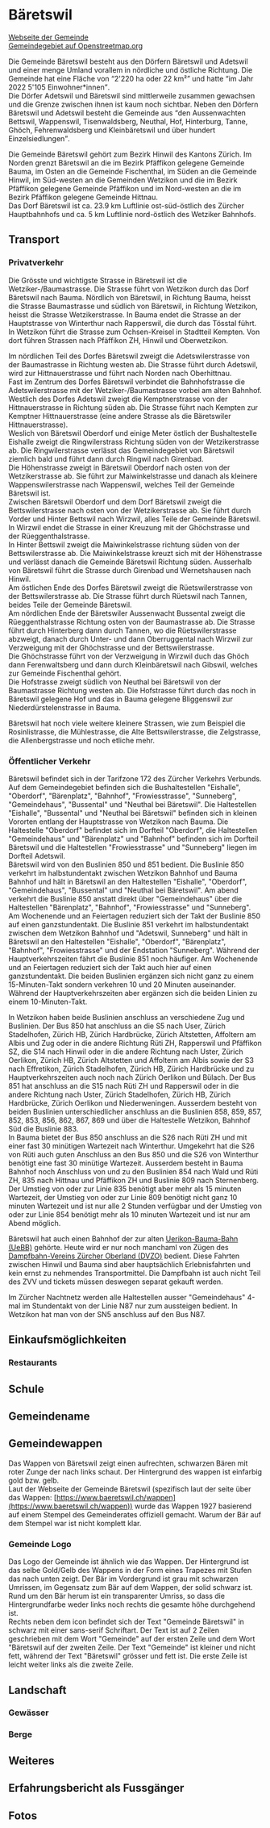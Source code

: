# Bäretswil

[Webseite der Gemeinde](https://www.baeretswil.ch/)  
[Gemeindegebiet auf Openstreetmap.org](https://www.openstreetmap.org/relation/1682099)

Die Gemeinde Bäretswil besteht aus den Dörfern Bäretswil und Adetswil und einer menge Umland vorallem in nördliche und östliche Richtung. Die Gemeinde hat eine Fläche von <q cite="https://www.baeretswil.ch/gemeindeinzahlen">2'220 ha oder 22 km²</q> und hatte <q cite="https://www.baeretswil.ch/gemeindeinzahlen">im Jahr 2022 5'105 Einwohner\*innen</q>.  
Die Dörfer Adetswil und Bäretswil sind mittlerweile zusammen gewachsen und die Grenze zwischen ihnen ist kaum noch sichtbar. Neben den Dörfern Bäretswil und Adetswil besteht die Gemeinde aus <q cite="https://www.baeretswil.ch/gemeindeinzahlen">den Aussenwachten Bettswil, Wappenswil, Tisenwaldsberg, Neuthal, Hof, Hinterburg, Tanne, Ghöch, Fehrenwaldsberg und Kleinbäretswil und über hundert Einzelsiedlungen</q>.

Die Gemeinde Bäretswil gehört zum Bezirk Hinwil des Kantons Zürich. Im Norden grenzt Bäretswil an die im Bezirk Pfäffikon gelegene Gemeinde Bauma, im Osten an die Gemeinde Fischenthal, im Süden an die Gemeinde Hinwil, im Süd-westen an die Gemeinden Wetzikon und die im Bezirk Pfäffikon gelegene Gemeinde Pfäffikon und im Nord-westen an die im Bezirk Pfäffikon gelegene Gemeinde Hittnau.  
Das Dorf Bäretswil ist ca. 23.9 km Luftlinie ost-süd-östlich des Zürcher Hauptbahnhofs und ca. 5 km Luftlinie nord-östlich des Wetziker Bahnhofs.

## Transport

### Privatverkehr

Die Grösste und wichtigste Strasse in Bäretswil ist die Wetziker-/Baumastrasse. Die Strasse führt von Wetzikon durch das Dorf Bäretswil nach Bauma. Nördlich von Bäretswil, in Richtung Bauma, heisst die Strasse Baumastrasse und südlich von Bäretswil, in Richtung Wetzikon, heisst die Strasse Wetzikerstrasse. In Bauma endet die Strasse an der Hauptstrasse von Winterthur nach Rapperswil, die durch das Tösstal führt. In Wetzikon führt die Strasse zum Ochsen-Kreisel in Stadtteil Kempten. Von dort führen Strassen nach Pfäffikon ZH, Hinwil und Oberwetzikon.

Im nördlichen Teil des Dorfes Bäretswil zweigt die Adetswilerstrasse von der Baumastrasse in Richtung westen ab. Die Strasse führt durch Adetswil, wird zur Hittnauerstrasse und führt nach Norden nach Oberhittnau.  
Fast im Zentrum des Dorfes Bäretswil verbindet die Bahnhofstrasse die Adetswilerstrasse mit der Wetziker-/Baumastrasse vorbei am alten Bahnhof.  
Westlich des Dorfes Adetswil zweigt die Kemptnerstrasse von der Hittnauerstrasse in Richtung süden ab. Die Strasse führt nach Kempten zur Kemptner Hittnauerstrasse (eine andere Strasse als die Bäretswiler Hittnauerstrasse).  
Weslich von Bäretswil Oberdorf und einige Meter östlich der Bushaltestelle Eishalle zweigt die Ringwilerstrass Richtung süden von der Wetzikerstrasse ab. Die Ringwilerstrasse verlässt das Gemeindegebiet von Bäretswil ziemlich bald und führt dann durch Ringwil nach Girenbad.  
Die Höhenstrasse zweigt in Bäretswil Oberdorf nach osten von der Wetzikerstrasse ab. Sie führt zur Maiwinkelstrasse und danach als kleinere Wappenswilerstrasse nach Wappenswil, welches Teil der Gemeinde Bäretswil ist.  
Zwischen Bäretswil Oberdorf und dem Dorf Bäretswil zweigt die Bettswilerstrasse nach osten von der Wetzikerstrasse ab. Sie führt durch Vorder und Hinter Bettswil nach Wirzwil, alles Teile der Gemeinde Bäretswil. In Wirzwil endet die Strasse in einer Kreuzung mit der Ghöchstrasse und der Rüeggenthalstrasse.  
In Hinter Bettswil zweigt die Maiwinkelstrasse richtung süden von der Bettswilerstrasse ab. Die Maiwinkelstrasse kreuzt sich mit der Höhenstrasse und verlässt danach die Gemeinde Bäretswil Richtung süden. Ausserhalb von Bäretswil führt die Strasse durch Girenbad und Wernetshausen nach Hinwil.  
Am östlichen Ende des Dorfes Bäretswil zweigt die Rüetswilerstrasse von der Bettswilerstrasse ab. Die Strasse führt durch Rüetswil nach Tannen, beides Teile der Gemeinde Bäretswil.  
Am nördlichen Ende der Bäretswiler Aussenwacht Bussental zweigt die Rüeggenthalstrasse Richtung osten von der Baumastrasse ab. Die Strasse führt durch Hinterberg dann durch Tannen, wo die Rüetswilerstrasse abzweigt, danach durch Unter- und dann Oberruggental nach Wirzwil zur Verzweigung mit der Ghöchstrasse und der Bettswilerstrasse.  
Die Ghöchstrasse führt von der Verzweigung in Wirzwil duch das Ghöch dann Ferenwaltsberg und dann durch Kleinbäretswil nach Gibswil, welches zur Gemeinde Fischenthal gehört.  
Die Hofstrasse zweigt südlich von Neuthal bei Bäretswil von der Baumastrasse Richtung westen ab. Die Hofstrasse führt durch das noch in Bäretswil gelegene Hof und das in Bauma gelegene Bliggenswil zur Niederdürstelenstrasse in Bauma.

Bäretswil hat noch viele weitere kleinere Strassen, wie zum Beispiel die Rosinlistrasse, die Mühlestrasse, die Alte Bettswilerstrasse, die Zelgstrasse, die Allenbergstrasse und noch etliche mehr.

### Öffentlicher Verkehr

Bäretswil befindet sich in der Tarifzone 172 des Zürcher Verkehrs Verbunds. Auf dem Gemeindegebiet befinden sich die Bushaltestellen "Eishalle", "Oberdorf", "Bärenplatz", "Bahnhof", "Frowiesstrasse", "Sunneberg", "Gemeindehaus", "Bussental" und "Neuthal bei Bäretswil". Die Haltestellen "Eishalle", "Bussental" und "Neuthal bei Bäretswil" befinden sich in kleinen Vororten entlang der Hauptstrasse von Wetzikon nach Bauma. Die Haltestelle "Oberdorf" befindet sich im Dorfteil "Oberdorf", die Haltestellen "Gemeindehaus" und "Bärenplatz" und "Bahnhof" befinden sich im Dorfteil Bäretswil und die Haltestellen "Frowiesstrasse" und "Sunneberg" liegen im Dorfteil Adetswil.  
Bäretswil wird von den Buslinien 850 und 851 bedient. Die Buslinie 850 verkehrt im halbstundentakt zwischen Wetzikon Bahnhof und Bauma Bahnhof und hält in Bäretswil an den Haltestellen "Eishalle", "Oberdorf", "Gemeindehaus", "Bussental" und "Neuthal bei Bäretswil". Am abend verkehrt die Buslinie 850 anstatt direkt über "Gemeindehaus" über die Haltestellen "Bärenplatz", "Bahnhof", "Frowiesstrasse" und "Sunneberg". Am Wochenende und an Feiertagen reduziert sich der Takt der Buslinie 850 auf einen ganzstundentakt. Die Buslinie 851 verkehrt im halbstundentakt zwischen dem Wetzikon Bahnhof und "Adetswil, Sunneberg" und hält in Bäretswil an den Haltestellen "Eishalle", "Oberdorf", "Bärenplatz", "Bahnhof", "Frowiesstrasse" und der Endstation "Sunneberg". Während der Hauptverkehrszeiten fährt die Buslinie 851 noch häufiger. Am Wochenende und an Feiertagen reduziert sich der Takt auch hier auf einen ganzstundentakt. Die beiden Buslinien ergänzen sich nicht ganz zu einem 15-Minuten-Takt sondern verkehren 10 und 20 Minuten auseinander. Während der Hauptverkehrszeiten aber ergänzen sich die beiden Linien zu einem 10-Minuten-Takt.

In Wetzikon haben beide Buslinien anschluss an verschiedene Zug und Buslinien. Der Bus 850 hat anschluss an die S5 nach User, Zürich Stadelhofen, Zürich HB, Zürich Hardbrücke, Zürich Altstetten, Affoltern am Albis und Zug oder in die andere Richtung Rüti ZH, Rapperswil und Pfäffikon SZ, die S14 nach Hinwil oder in die andere Richtung nach Uster, Zürich Oerlikon, Zürich HB, Zürich Altstetten und Affoltern am Albis sowie der S3 nach Effretikon, Zürich Stadelhofen, Zürich HB, Zürich Hardbrücke und zu Hauptverkehrszeiten auch noch nach Zürich Oerlikon und Bülach. Der Bus 851 hat anschluss an die S15 nach Rüti ZH und Rapperswil oder in die andere Richtung nach Uster, Zürich Stadelhofen, Zürich HB, Zürich Hardbrücke, Zürich Oerlikon und Niederweningen. Ausserdem besteht von beiden Buslinien unterschiedlicher anschluss an die Buslinien 858, 859, 857, 852, 853, 856, 862, 867, 869 und über die Haltestelle Wetzikon, Bahnhof Süd die Buslinie 883.  
In Bauma bietet der Bus 850 anschluss an die S26 nach Rüti ZH und mit einer fast 30 minütigen Wartezeit nach Winterthur. Umgekehrt hat die S26 von Rüti auch guten Anschluss an den Bus 850 und die S26 von Winterthur benötigt eine fast 30 minütige Wartezeit. Ausserdem besteht in Bauma Bahnhof noch Anschluss von und zu den Buslinien 854 nach Wald und Rüti ZH, 835 nach Hittnau und Pfäffikon ZH und Buslinie 809 nach Sternenberg. Der Umstieg von oder zur Linie 835 benötigt aber mehr als 15 minuten Wartezeit, der Umstieg von oder zur Linie 809 benötigt nicht ganz 10 minuten Wartezeit und ist nur alle 2 Stunden verfügbar und der Umstieg von oder zur Linie 854 benötigt mehr als 10 minuten Wartezeit und ist nur am Abend möglich.

Bäretswil hat auch einen Bahnhof der zur alten [Uerikon-Bauma-Bahn (UeBB)](https://de.wikipedia.org/wiki/Uerikon-Bauma-Bahn) gehörte. Heute wird er nur noch manchaml von Zügen des [Dampfbahn-Vereins Zürcher Oberland (DVZO)](https://dvzo.ch/) bedient. Diese Fahrten zwischen Hinwil und Bauma sind aber hauptsächlich Erlebnisfahrten und kein ernst zu nehmendes Transportmittel. Die Dampfbahn ist auch nicht Teil des ZVV und tickets müssen deswegen separat gekauft werden.

Im Zürcher Nachtnetz werden alle Haltestellen ausser "Gemeindehaus" 4-mal im Stundentakt von der Linie N87 nur zum aussteigen bedient. In Wetzikon hat man von der SN5 anschluss auf den Bus N87.

## Einkaufsmöglichkeiten

### Restaurants

## Schule

## Gemeindename

## Gemeindewappen

Das Wappen von Bäretswil zeigt einen aufrechten, schwarzen Bären mit roter Zunge der nach links schaut. Der Hintergrund des wappen ist einfarbig gold bzw. gelb.  
Laut der Webseite der Gemeinde Bäretswil (spezifisch laut der seite über das Wappen: [https://www.baeretswil.ch/wappen](https://www.baeretswil.ch/wappen)) wurde das Wappen 1927 basierend auf einem Stempel des Gemeinderates offiziell gemacht. Warum der Bär auf dem Stempel war ist nicht komplett klar.

### Gemeinde Logo

Das Logo der Gemeinde ist ähnlich wie das Wappen. Der Hintergrund ist das selbe Gold/Gelb des Wappens in der Form eines Trapezes mit Stufen das nach unten zeigt. Der Bär im Vordergrund ist grau mit schwarzen Umrissen, im Gegensatz zum Bär auf dem Wappen, der solid schwarz ist. Rund um den Bär herum ist ein transparenter Umriss, so dass die Hintergrundfarbe weder links noch rechts die gesamte höhe durchgehend ist.  
Rechts neben dem icon befindet sich der Text "Gemeinde Bäretswil" in schwarz mit einer sans-serif Schriftart. Der Text ist auf 2 Zeilen geschrieben mit dem Wort "Gemeinde" auf der ersten Zeile und dem Wort "Bäretswil auf der zweiten Zeile. Der Text "Gemeinde" ist kleiner und nicht fett, während der Text "Bäretswil" grösser und fett ist. Die erste Zeile ist leicht weiter links als die zweite Zeile.

## Landschaft

### Gewässer

### Berge

## Weiteres

## Erfahrungsbericht als Fussgänger

## Fotos
